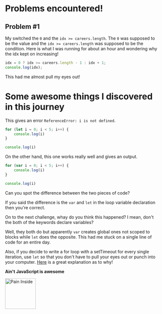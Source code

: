 # Problems encountered!
## Problem \#1

My switched the `0` and the `idx >= careers.length`. The `0` was supposed to be the value and the `idx >= careers.length` was supposed to be the condition. Here is what I was running for about an hour and wondering why the idx kept on increasing!

``` js
idx = 0 ? idx >= careers.length - 1 : idx + 1;
console.log(idx);
```

This had me almost pull my eyes out!


# Some awesome things I discovered in this journey

This gives an error `ReferenceError: i is not defined`.
``` js
for (let i = 0; i < 5; i++) {
    console.log(i)
}

console.log(i)
```

On the other hand, this one works really well and gives an output.
``` js
for (var i = 0; i < 5; i++) {
    console.log(i)
}

console.log(i)
```

Can you spot the difference between the two pieces of code? 

If you said the difference is the `var` and `let` in the loop variable declaration then you're correct.

On to the next challenge, whay do you think this happened? I mean, don't the both of the keywords declare variables?

Well, they both do but apparently `var` creates global ones not scoped to blocks while `let` does the opposite. This had me stuck on a single line of code for an entire day. 

Also, if you decide to write a for loop with a setTimeout for every single iteration, use `let` so that you don't have to pull your eyes out or punch into your computer. [Here](https://www.youtube.com/watch?v=LRWA9rdcK8o) is a great explanation as to why!

**Ain't JavaScript is awesome**

<img src="https://pbs.twimg.com/media/FAg0WX2VUAEJykg.jpg" width="100px" alt="Pain Inside">